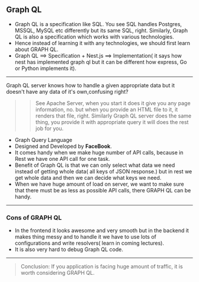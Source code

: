 ## Graph QL ##
- Graph QL is a specification like SQL. You see SQL handles Postgres, MSSQL, MySQL etc differently but its same SQL, right. Similarly, Graph QL is also
a specification which works with various technologies.
- Hence instead of learning it with any technologies, we should first learn about GRAPH QL.
- Graph QL ==> Specification + Nest.js ==> Implementation( it says how nest has implemented graph ql but it can be different how express, Go or Python implements it).
---
Graph QL server knows how to handle a given appropriate data but it doesn't have any data of it's own,confusing right?
>> See Apache Server, when you start it does it give you any page information, no. but when you provide an HTML file to it, it renders that file, right. Similarly Graph QL server does the same thing, you provide it with appropriate query it will does the rest job for you.

- Graph Query Language
- Designed and Developed by **FaceBook**.
- It comes handy when we make huge number of API calls, because in Rest we have one API call for one task.
- Benefit of Graph QL is that we can only select what data we need instead of getting whole data( all keys of JSON response.) but in rest we get whole data and then we can decide what keys we need.
- When we have huge amount of load on server, we want to make sure that there must be as less as possible API calls, there GRAPH QL can be handy.
---
### Cons of GRAPH QL ### 
- In the frontend it looks awesome and very smooth but in the backend it makes thing messy and to handle it we have to use lots of configurations and write resolvers( learn in coming lectures).
- It is also very hard to debug Graph QL code.
  
---
> Conclusion: If you application is facing huge amount of traffic, it is worth considering GRAPH QL.